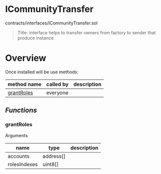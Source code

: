 # ICommunityTransfer

contracts/interfaces/ICommunityTransfer.sol

> Title: interface helps to transfer owners from factory to sender that produce instance

# Overview

Once installed will be use methods:

| **method name** | **called by** | **description** |
|-|-|-|
|<a href="#grantroles">grantRoles</a>|everyone||
## *Functions*
### grantRoles

Arguments

| **name** | **type** | **description** |
|-|-|-|
| accounts | address[] |  |
| rolesIndexes | uint8[] |  |



